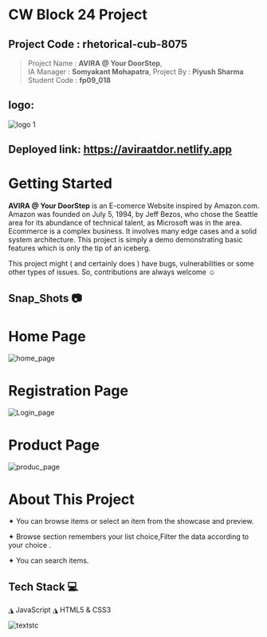 # CW Block 24 Project 

## Project Code : rhetorical-cub-8075
> Project Name : **AVIRA @ Your DoorStep**,   
> IA Manager : **Somyakant Mohapatra**, 
> Project By : **Piyush Sharma**
> Student Code : **fp09_018**

## logo:
![logo 1](https://user-images.githubusercontent.com/118152296/228675298-09f8a4d1-e835-47cc-9e30-7f8c87ce8676.png)


## Deployed link: https://aviraatdor.netlify.app
# Getting Started
**AVIRA @ Your DoorStep** is an E-comerce Website inspired by Amazon.com.
Amazon was founded on July 5, 1994, by Jeff Bezos, who chose the Seattle area for its abundance of technical talent, as Microsoft was in the area.
Ecommerce is a complex business. It involves many edge cases and a solid system architecture. This project is simply a demo demonstrating basic features which is only the tip of an iceberg. 

This project might ( and certainly does ) have bugs, vulnerabilities or some other types of issues. So, contributions are always welcome ☺

## Snap_Shots 📷

# Home Page  
![home_page](https://user-images.githubusercontent.com/118152296/229314799-f561c7bf-d6ca-4a59-920f-1f0672c0f1e7.png)


# Registration Page

![Login_page](https://user-images.githubusercontent.com/118152296/229314900-f481cabf-1ab6-431f-8d18-30c59a4914ae.png)

# Product  Page
![produc_page](https://user-images.githubusercontent.com/118152296/229314980-d893dfb5-266c-45de-894e-019045b5821b.png)



# About This Project

✦ You can browse items or select an item from the showcase and preview.

✦ Browse section remembers your list choice,Filter the data according to your choice .

✦ You can search items.

## Tech Stack 💻
◮ JavaScript  ◮ HTML5 & CSS3

![textstc](https://user-images.githubusercontent.com/118152296/229315329-b122a329-bdae-4b4b-a778-93199ccec7c8.png)

